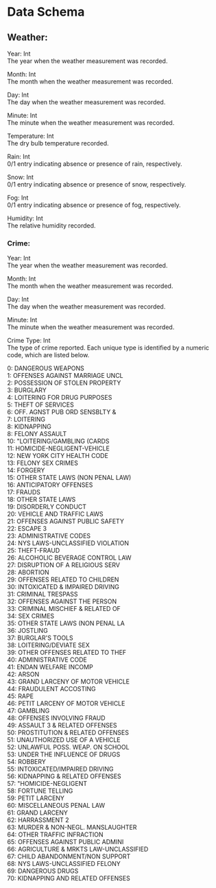 # Data Schema

## Weather:

Year: Int     
The year when the weather measurement was recorded.     

Month: Int     
The month when the weather measurement was recorded.     

Day: Int     
The day when the weather measurement was recorded.     

Minute: Int     
The minute when the weather measurement was recorded.     

Temperature: Int     
The dry bulb temperature recorded.     

Rain: Int      
0/1 entry indicating absence or presence of rain, respectively.     

Snow: Int     
0/1 entry indicating absence or presence of snow, respectively.     

Fog: Int     
0/1 entry indicating absence or presence of fog, respectively.     

Humidity: Int     
The relative humidity recorded.     

### Crime:

Year: Int     
The year when the weather measurement was recorded.     

Month: Int     
The month when the weather measurement was recorded.     

Day: Int     
The day when the weather measurement was recorded.     

Minute: Int     
The minute when the weather measurement was recorded.     

Crime Type: Int      
The type of crime reported. Each unique type is identified by a numeric code, which are listed below.     

0: DANGEROUS WEAPONS                       
1: OFFENSES AGAINST MARRIAGE UNCL	        
2: POSSESSION OF STOLEN PROPERTY	        
3: BURGLARY	                            
4: LOITERING FOR DRUG PURPOSES	            
5: THEFT OF SERVICES	                    
6: OFF. AGNST PUB ORD SENSBLTY &	        
7: LOITERING	                            
8: KIDNAPPING	                            
8: FELONY ASSAULT	                        
10: "LOITERING/GAMBLING (CARDS	                
11: HOMICIDE-NEGLIGENT-VEHICLE	                
12: NEW YORK CITY HEALTH CODE	                
13: FELONY SEX CRIMES	                        
14: FORGERY	                                    
15: OTHER STATE LAWS (NON PENAL LAW)	        
16: ANTICIPATORY OFFENSES	                    
17: FRAUDS	                                    
18: OTHER STATE LAWS	                        
19: DISORDERLY CONDUCT	                        
20: VEHICLE AND TRAFFIC LAWS	                
21: OFFENSES AGAINST PUBLIC SAFETY	            
22: ESCAPE 3	                                
23: ADMINISTRATIVE CODES	                    
24: NYS LAWS-UNCLASSIFIED VIOLATION	            
25: THEFT-FRAUD	                                
26: ALCOHOLIC BEVERAGE CONTROL LAW	            
27: DISRUPTION OF A RELIGIOUS SERV	            
28: ABORTION	                                
29: OFFENSES RELATED TO CHILDREN	            
30: INTOXICATED & IMPAIRED DRIVING	            
31: CRIMINAL TRESPASS	                        
32: OFFENSES AGAINST THE PERSON	                
33: CRIMINAL MISCHIEF & RELATED OF	            
34: SEX CRIMES	                                
35: OTHER STATE LAWS (NON PENAL LA	            
36: JOSTLING	                                
37: BURGLAR'S TOOLS	                            
38: LOITERING/DEVIATE SEX	                    
39: OTHER OFFENSES RELATED TO THEF	            
40: ADMINISTRATIVE CODE	                        
41: ENDAN WELFARE INCOMP	                    
42: ARSON	                                    
43: GRAND LARCENY OF MOTOR VEHICLE	            
44: FRAUDULENT ACCOSTING	                    
45: RAPE	                                    
46: PETIT LARCENY OF MOTOR VEHICLE	            
47: GAMBLING	                                
48: OFFENSES INVOLVING FRAUD	                
49: ASSAULT 3 & RELATED OFFENSES	            
50: PROSTITUTION & RELATED OFFENSES	            
51: UNAUTHORIZED USE OF A VEHICLE	            
52: UNLAWFUL POSS. WEAP. ON SCHOOL	            
53: UNDER THE INFLUENCE OF DRUGS	            
54: ROBBERY	                                    
55: INTOXICATED/IMPAIRED DRIVING	            
56: KIDNAPPING & RELATED OFFENSES	            
57: "HOMICIDE-NEGLIGENT	                        
58: FORTUNE TELLING	                            
59: PETIT LARCENY	                            
60: MISCELLANEOUS PENAL LAW	                    
61: GRAND LARCENY	                            
62: HARRASSMENT 2	                            
63: MURDER & NON-NEGL. MANSLAUGHTER	            
64: OTHER TRAFFIC INFRACTION	                
65: OFFENSES AGAINST PUBLIC ADMINI	            
66: AGRICULTURE & MRKTS LAW-UNCLASSIFIED	    
67: CHILD ABANDONMENT/NON SUPPORT	            
68: NYS LAWS-UNCLASSIFIED FELONY	            
69: DANGEROUS DRUGS	                            
70: KIDNAPPING AND RELATED OFFENSES	            
